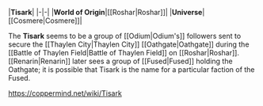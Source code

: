 |**Tisark**|
|-|-|
|**World of Origin**|[[Roshar\|Roshar]]|
|**Universe**|[[Cosmere\|Cosmere]]|

The **Tisark** seems to be a group of [[Odium\|Odium's]] followers sent to secure the [[Thaylen City\|Thaylen City]] [[Oathgate\|Oathgate]] during the [[Battle of Thaylen Field\|Battle of Thaylen Field]] on [[Roshar\|Roshar]].
[[Renarin\|Renarin]] later sees a group of [[Fused\|Fused]] holding the Oathgate; it is possible that Tisark is the name for a particular faction of the Fused.



https://coppermind.net/wiki/Tisark